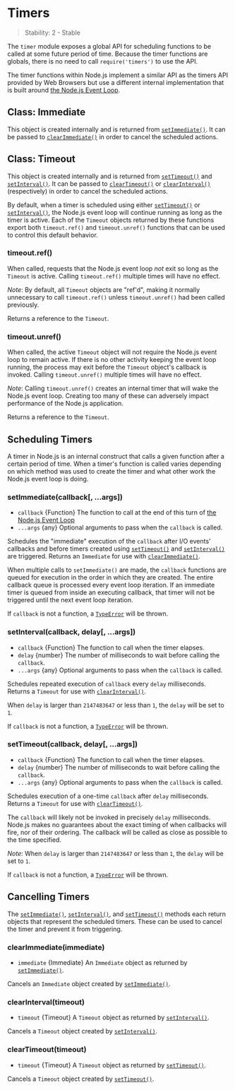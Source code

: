 # Timers

> Stability: 2 - Stable

The `timer` module exposes a global API for scheduling functions to
be called at some future period of time. Because the timer functions are
globals, there is no need to call `require('timers')` to use the API.

The timer functions within Node.js implement a similar API as the timers API
provided by Web Browsers but use a different internal implementation that is
built around [the Node.js Event Loop][].

## Class: Immediate

This object is created internally and is returned from [`setImmediate()`][]. It
can be passed to [`clearImmediate()`][] in order to cancel the scheduled
actions.

## Class: Timeout

This object is created internally and is returned from [`setTimeout()`][] and
[`setInterval()`][]. It can be passed to [`clearTimeout()`][] or
[`clearInterval()`][] (respectively) in order to cancel the scheduled actions.

By default, when a timer is scheduled using either [`setTimeout()`][] or
[`setInterval()`][], the Node.js event loop will continue running as long as the
timer is active. Each of the `Timeout` objects returned by these functions
export both `timeout.ref()` and `timeout.unref()` functions that can be used to
control this default behavior.

### timeout.ref()
<!-- YAML
added: v0.9.1
-->

When called, requests that the Node.js event loop *not* exit so long as the
`Timeout` is active. Calling `timeout.ref()` multiple times will have no effect.

*Note*: By default, all `Timeout` objects are "ref'd", making it normally
unnecessary to call `timeout.ref()` unless `timeout.unref()` had been called
previously.

Returns a reference to the `Timeout`.

### timeout.unref()
<!-- YAML
added: v0.9.1
-->

When called, the active `Timeout` object will not require the Node.js event loop
to remain active. If there is no other activity keeping the event loop running,
the process may exit before the `Timeout` object's callback is invoked. Calling
`timeout.unref()` multiple times will have no effect.

*Note*: Calling `timeout.unref()` creates an internal timer that will wake the
Node.js event loop. Creating too many of these can adversely impact performance
of the Node.js application.

Returns a reference to the `Timeout`.

## Scheduling Timers

A timer in Node.js is an internal construct that calls a given function after
a certain period of time. When a timer's function is called varies depending on
which method was used to create the timer and what other work the Node.js
event loop is doing.

### setImmediate(callback[, ...args])
<!-- YAML
added: v0.9.1
-->

* `callback` {Function} The function to call at the end of this turn of
  [the Node.js Event Loop]
* `...args` {any} Optional arguments to pass when the `callback` is called.

Schedules the "immediate" execution of the `callback` after I/O events'
callbacks and before timers created using [`setTimeout()`][] and
[`setInterval()`][] are triggered. Returns an `Immediate` for use with
[`clearImmediate()`][].

When multiple calls to `setImmediate()` are made, the `callback` functions are
queued for execution in the order in which they are created. The entire callback
queue is processed every event loop iteration. If an immediate timer is queued
from inside an executing callback, that timer will not be triggered until the
next event loop iteration.

If `callback` is not a function, a [`TypeError`][] will be thrown.

### setInterval(callback, delay[, ...args])
<!-- YAML
added: v0.0.1
-->

* `callback` {Function} The function to call when the timer elapses.
* `delay` {number} The number of milliseconds to wait before calling the
  `callback`.
* `...args` {any} Optional arguments to pass when the `callback` is called.

Schedules repeated execution of `callback` every `delay` milliseconds.
Returns a `Timeout` for use with [`clearInterval()`][].

When `delay` is larger than `2147483647` or less than `1`, the `delay` will be
set to `1`.

If `callback` is not a function, a [`TypeError`][] will be thrown.

### setTimeout(callback, delay[, ...args])
<!-- YAML
added: v0.0.1
-->

* `callback` {Function} The function to call when the timer elapses.
* `delay` {number} The number of milliseconds to wait before calling the
  `callback`.
* `...args` {any} Optional arguments to pass when the `callback` is called.

Schedules execution of a one-time `callback` after `delay` milliseconds.
Returns a `Timeout` for use with [`clearTimeout()`][].

The `callback` will likely not be invoked in precisely `delay` milliseconds.
Node.js makes no guarantees about the exact timing of when callbacks will fire,
nor of their ordering. The callback will be called as close as possible to the
time specified.

*Note*: When `delay` is larger than `2147483647` or less than `1`, the `delay`
will be set to `1`.

If `callback` is not a function, a [`TypeError`][] will be thrown.

## Cancelling Timers

The [`setImmediate()`][], [`setInterval()`][], and [`setTimeout()`][] methods
each return objects that represent the scheduled timers. These can be used to
cancel the timer and prevent it from triggering.

### clearImmediate(immediate)
<!-- YAML
added: v0.9.1
-->

* `immediate` {Immediate} An `Immediate` object as returned by
  [`setImmediate()`][].

Cancels an `Immediate` object created by [`setImmediate()`][].

### clearInterval(timeout)
<!-- YAML
added: v0.0.1
-->

* `timeout` {Timeout} A `Timeout` object as returned by [`setInterval()`][].

Cancels a `Timeout` object created by [`setInterval()`][].

### clearTimeout(timeout)
<!-- YAML
added: v0.0.1
-->

* `timeout` {Timeout} A `Timeout` object as returned by [`setTimeout()`][].

Cancels a `Timeout` object created by [`setTimeout()`][].


[the Node.js Event Loop]: https://github.com/nodejs/node/blob/master/doc/topics/event-loop-timers-and-nexttick.md
[`TypeError`]: errors.html#errors_class_typeerror
[`clearImmediate()`]: timers.html#timers_clearimmediate_immediate
[`clearInterval()`]: timers.html#timers_clearinterval_timeout
[`clearTimeout()`]: timers.html#timers_cleartimeout_timeout
[`setImmediate()`]: timers.html#timers_setimmediate_callback_args
[`setInterval()`]: timers.html#timers_setinterval_callback_delay_args
[`setTimeout()`]: timers.html#timers_settimeout_callback_delay_args
